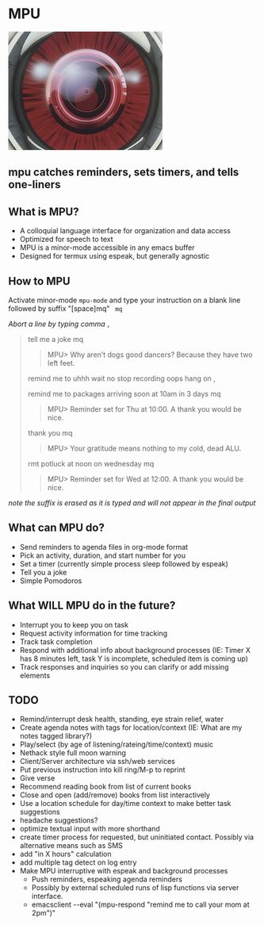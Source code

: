 # MPU
![mpu self portrait 1817 colorized](https://raw.githubusercontent.com/TroyFletcher/mpu/main/mpu.jpg)
## mpu catches reminders, sets timers, and tells one-liners

## What is MPU?
- A colloquial language interface for organization and data access
- Optimized for speech to text
- MPU is a minor-mode accessible in any emacs buffer
- Designed for termux using espeak, but generally agnostic

## How to MPU
Activate minor-mode `mpu-mode` and type your instruction on a blank line followed by suffix "[space]mq" ` mq`

_Abort a line by typing comma `,`_

> tell me a joke mq
> 
> > MPU> Why aren’t dogs good dancers? Because they have two left feet.
> 
> remind me to uhhh wait no stop recording oops hang on ,
> 
> remind me to packages arriving soon at 10am in 3 days mq
> 
> > MPU> Reminder set for Thu at 10:00. A thank you would be nice.
> 
> thank you mq
> 
> > MPU> Your gratitude means nothing to my cold, dead ALU.
>
> rmt potluck at noon on wednesday mq
>
> > MPU> Reminder set for Wed at 12:00. A thank you would be nice.

_note the suffix is erased as it is typed and will not appear in the final output_

## What can MPU do?
- Send reminders to agenda files in org-mode format
- Pick an activity, duration, and start number for you
- Set a timer (currently simple process sleep followed by espeak)
- Tell you a joke
- Simple Pomodoros

## What WILL MPU do in the future?
- Interrupt you to keep you on task
- Request activity information for time tracking
- Track task completion
- Respond with additional info about background processes (IE: Timer X has 8 minutes left, task Y is incomplete, scheduled item is coming up)
- Track responses and inquiries so you can clarify or add missing elements

## TODO
- Remind/interrupt desk health, standing, eye strain relief, water
- Create agenda notes with tags for location/context (IE: What are my notes tagged library?)
- Play/select (by age of listening/rateing/time/context) music
- Nethack style full moon warning
- Client/Server architecture via ssh/web services
- Put previous instruction into kill ring/M-p to reprint
- Give verse
- Recommend reading book from list of current books
- Close and open (add/remove) books from list interactively
- Use a location schedule for day/time context to make better task suggestions
- headache suggestions?
- optimize textual input with more shorthand
- create timer process for requested, but uninitiated contact. Possibly via alternative means such as SMS
- add "in X hours" calculation
- add multiple tag detect on log entry
- Make MPU interruptive with espeak and background processes
  - Push reminders, espeaking agenda reminders
  - Possibly by external scheduled runs of lisp functions via server interface.
  - emacsclient --eval "(mpu-respond \"remind me to call your mom at 2pm\")"